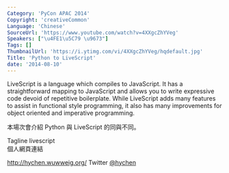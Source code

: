 ```yaml
---
Category: 'PyCon APAC 2014'
Copyright: 'creativeCommon'
Language: 'Chinese'
SourceUrl: 'https://www.youtube.com/watch?v=4XXgcZhYVeg'
Speakers: ["\u4FE1\u5C79 \u9673"]
Tags: []
ThumbnailUrl: 'https://i.ytimg.com/vi/4XXgcZhYVeg/hqdefault.jpg'
Title: 'Python to LiveScript'
date: '2014-08-10'
---
```

LiveScript is a language which compiles to JavaScript. It has a straightforward mapping to JavaScript and allows you to write expressive code devoid of repetitive boilerplate. While LiveScript adds many features to assist in functional style programming, it also has many improvements for object oriented and imperative programming.

本場次會介紹 Python 與 LiveScript 的同與不同。  

Tagline
livescript  
個人網頁連結

<http://hychen.wuwweig.org/>
Twitter
[@hychen](https://twitter.com/hychen)